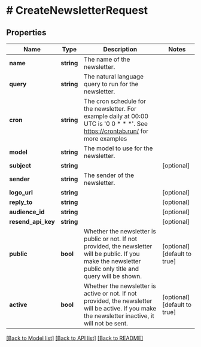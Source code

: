 # # CreateNewsletterRequest

## Properties

Name | Type | Description | Notes
------------ | ------------- | ------------- | -------------
**name** | **string** | The name of the newsletter. |
**query** | **string** | The natural language query to run for the newsletter. |
**cron** | **string** | The cron schedule for the newsletter. For example daily at 00:00 UTC is &#39;0 0 * * *&#39;. See https://crontab.run/ for more examples |
**model** | **string** | The model to use for the newsletter. |
**subject** | **string** |  | [optional]
**sender** | **string** | The sender of the newsletter. |
**logo_url** | **string** |  | [optional]
**reply_to** | **string** |  | [optional]
**audience_id** | **string** |  | [optional]
**resend_api_key** | **string** |  | [optional]
**public** | **bool** | Whether the newsletter is public or not. If not provided, the newsletter will be public. If you make the newsletter public only title and query will be shown. | [optional] [default to true]
**active** | **bool** | Whether the newsletter is active or not. If not provided, the newsletter will be active. If you make the newsletter inactive, it will not be sent. | [optional] [default to true]

[[Back to Model list]](../../README.md#models) [[Back to API list]](../../README.md#endpoints) [[Back to README]](../../README.md)
